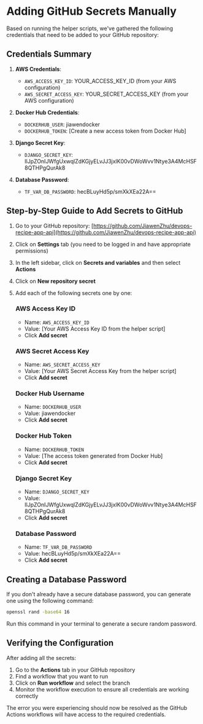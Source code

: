 # Adding GitHub Secrets Manually

Based on running the helper scripts, we've gathered the following credentials that need to be added to your GitHub repository:

## Credentials Summary

1. **AWS Credentials**:
   - `AWS_ACCESS_KEY_ID`: YOUR_ACCESS_KEY_ID (from your AWS configuration)
   - `AWS_SECRET_ACCESS_KEY`: YOUR_SECRET_ACCESS_KEY (from your AWS configuration)

2. **Docker Hub Credentials**:
   - `DOCKERHUB_USER`: jiawendocker
   - `DOCKERHUB_TOKEN`: [Create a new access token from Docker Hub]

3. **Django Secret Key**:
   - `DJANGO_SECRET_KEY`: IlJpZOnIJWfgUxwqlZdKGjyELvJJ3jxlK00vDWoWvv1Ntye3A4McHSF8QTHPgQurAk8

4. **Database Password**:
   - `TF_VAR_DB_PASSWORD`: hecBLuyHd5p/smXkXEa22A==

## Step-by-Step Guide to Add Secrets to GitHub

1. Go to your GitHub repository: [https://github.com/JiawenZhu/devops-recipe-app-api](https://github.com/JiawenZhu/devops-recipe-app-api)

2. Click on **Settings** tab (you need to be logged in and have appropriate permissions)

3. In the left sidebar, click on **Secrets and variables** and then select **Actions**

4. Click on **New repository secret**

5. Add each of the following secrets one by one:

   ### AWS Access Key ID
   - Name: `AWS_ACCESS_KEY_ID`
   - Value: [Your AWS Access Key ID from the helper script]
   - Click **Add secret**

   ### AWS Secret Access Key
   - Name: `AWS_SECRET_ACCESS_KEY`
   - Value: [Your AWS Secret Access Key from the helper script]
   - Click **Add secret**

   ### Docker Hub Username
   - Name: `DOCKERHUB_USER`
   - Value: jiawendocker
   - Click **Add secret**

   ### Docker Hub Token
   - Name: `DOCKERHUB_TOKEN`
   - Value: [The access token generated from Docker Hub]
   - Click **Add secret**

   ### Django Secret Key
   - Name: `DJANGO_SECRET_KEY`
   - Value: IlJpZOnIJWfgUxwqlZdKGjyELvJJ3jxlK00vDWoWvv1Ntye3A4McHSF8QTHPgQurAk8
   - Click **Add secret**

   ### Database Password
   - Name: `TF_VAR_DB_PASSWORD`
   - Value: hecBLuyHd5p/smXkXEa22A==
   - Click **Add secret**

## Creating a Database Password

If you don't already have a secure database password, you can generate one using the following command:

```bash
openssl rand -base64 16
```

Run this command in your terminal to generate a secure random password.

## Verifying the Configuration

After adding all the secrets:

1. Go to the **Actions** tab in your GitHub repository
2. Find a workflow that you want to run
3. Click on **Run workflow** and select the branch
4. Monitor the workflow execution to ensure all credentials are working correctly

The error you were experiencing should now be resolved as the GitHub Actions workflows will have access to the required credentials.
